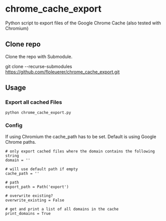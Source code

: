 # chrome_cache_export
Python script to export files of the Google Chrome Cache (also tested with Chromium)

## Clone repo
Clone the repo with Submodule.

git clone --recurse-submodules https://github.com/floleuerer/chrome_cache_export.git

## Usage

### Export all cached Files
```
python chrome_cache_export.py
```

### Config

If using Chromium the cache_path has to be set. Default is using Google Chrome paths.

```
# only export cached files where the domain contains the following string
domain = ''

# will use default path if empty
cache_path = ''

# path
export_path = Path('export')

# overwrite existing?
overwrite_existing = False

# get and print a list of all domains in the cache
print_domains = True
```